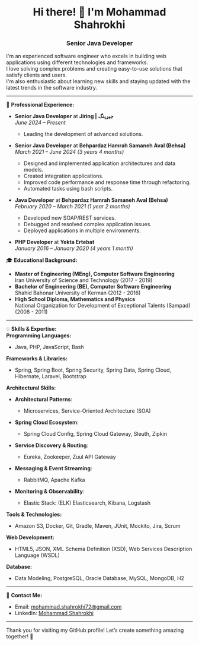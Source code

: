 <h1 align="center">Hi there! 👋 I'm Mohammad Shahrokhi</h1>

<h3 align="center">Senior Java Developer</h3>

I'm an experienced software engineer who excels in building web applications using different technologies and frameworks.  
I love solving complex problems and creating easy-to-use solutions that satisfy clients and users.  
I'm also enthusiastic about learning new skills and staying updated with the latest trends in the software industry.

---

💼 **Professional Experience:**  
- **Senior Java Developer** at **Jiring | جیرینگ**  
  *June 2024 – Present*  
  - Leading the development of advanced solutions.  

- **Senior Java Developer** at **Behpardaz Hamrah Samaneh Aval (Behsa)**  
  *March 2021 – June 2024 (3 years 4 months)*  
  - Designed and implemented application architectures and data models.  
  - Created integration applications.  
  - Improved code performance and response time through refactoring.  
  - Automated tasks using bash scripts.  

- **Java Developer** at **Behpardaz Hamrah Samaneh Aval (Behsa)**  
  *February 2020 – March 2021 (1 year 2 months)*  
  - Developed new SOAP/REST services.  
  - Debugged and resolved complex application issues.  
  - Deployed applications in multiple environments.  

- **PHP Developer** at **Yekta Ertebat**  
  *January 2016 – January 2020 (4 years 1 month)*

🎓 **Educational Background:**  
- **Master of Engineering (MEng), Computer Software Engineering**  
  Iran University of Science and Technology (2017 - 2019)  
- **Bachelor of Engineering (BE), Computer Software Engineering**  
  Shahid Bahonar University of Kerman (2012 - 2016)  
- **High School Diploma, Mathematics and Physics**  
  National Organization for Development of Exceptional Talents (Sampad) (2008 - 2011)  

---

💡 **Skills & Expertise:**  
**Programming Languages:**  
- Java, PHP, JavaScript, Bash  

**Frameworks & Libraries:**  
- Spring, Spring Boot, Spring Security, Spring Data, Spring Cloud, Hibernate, Laravel, Bootstrap  

**Architectural Skills:**  
- **Architectural Patterns**:  
  - Microservices, Service-Oriented Architecture (SOA)

- **Spring Cloud Ecosystem**:  
  - Spring Cloud Config, Spring Cloud Gateway, Sleuth, Zipkin  

- **Service Discovery & Routing**:  
  - Eureka, Zookeeper, Zuul API Gateway  

- **Messaging & Event Streaming**:  
  - RabbitMQ, Apache Kafka  

- **Monitoring & Observability**:  
  - Elastic Stack: (ELK) Elasticsearch, Kibana, Logstash 

**Tools & Technologies:**  
- Amazon S3, Docker, Git, Gradle, Maven, JUnit, Mockito, Jira, Scrum  

**Web Development:**  
- HTML5, JSON, XML Schema Definition (XSD), Web Services Description Language (WSDL)  

**Database:**  
- Data Modeling, PostgreSQL, Oracle Database, MySQL, MongoDB, H2  

---

💬 **Contact Me:**  
- Email: [mohammad.shahrokhi72@gmail.com](mailto:mohammad.shahrokhi72@gmail.com)  
- LinkedIn: [Mohammad Shahrokhi](https://www.linkedin.com/in/mshahrokhi)

---

Thank you for visiting my GitHub profile! Let’s create something amazing together! 🚀
